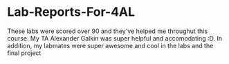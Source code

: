# Lab-Reports-For-4AL

These labs were scored over 90 and they've helped me throughut this course. My TA Alexander Galkin was super helpful and accomodating :D. 
In addition, my labmates were super awesome and cool in the labs and the final project
